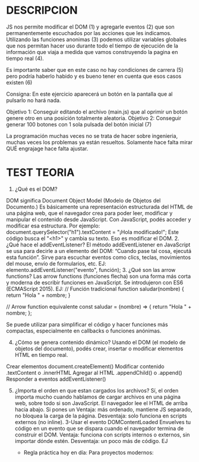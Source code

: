 # DESCRIPCION

JS nos permite modificar el DOM (1) y agregarle eventos (2) que son permanentemente escuchados por las acciones que les indicamos.
Utilizando las funciones anonimas (3) podemos utilizar variables globales que nos permitan hacer uso durante todo el tiempo de ejecución
de la información que viaja a medida que vamos construyendo la pagina en tiempo real (4).

Es importante saber que en este caso no hay condiciones de carrera (5) pero podría haberlo habido y es bueno tener en cuenta que esos casos existen (6)

Consigna: En este ejercicio aparecerá un botón en la pantalla que al pulsarlo no hará nada.

Objetivo 1: Conseguir editando el archivo (main.js) que al oprimir un botón genere otro en una posición totalmente aleatoria.
Objetivo 2: Conseguir generar 100 botones con 1 sola pulsada del botón inicial (7)

La programación muchas veces no se trata de hacer sobre ingenieria, muchas veces los problemas ya están resueltos. Solamente hace falta mirar QUÉ
engrajage hace falta ajustar.

# TEST TEORIA

1. ¿Qué es el DOM?

DOM significa Document Object Model (Modelo de Objetos del Documento.)
Es básicamente una representación estructurada del HTML de una página web, que el navegador crea para poder leer, modificar y manipular el contenido desde JavaScript.
Con JavaScript, podés acceder y modificar esa estructura. 
Por ejemplo:
document.querySelector("h1").textContent = "¡Hola modificado!";
Este código busca el "\<h1\>" y cambia su texto. Eso es modificar el DOM.
2. ¿Qué hace el addEventListener?
El método addEventListener en JavaScript se usa para decirle a un elemento del DOM:
“Cuando pase tal cosa, ejecutá esta función”.
Sirve para escuchar eventos como clics, teclas, movimientos del mouse, envío de formularios, etc.
EJ: elemento.addEventListener("evento", función);
3. ¿Qué son las arrow functions?
Las arrow functions (funciones flecha) son una forma más corta y moderna de escribir funciones en JavaScript. Se introdujeron con ES6 (ECMAScript 2015).
EJ:
// Función tradicional
function saludar(nombre) {
  return "Hola " + nombre;
}

// Arrow function equivalente
const saludar = (nombre) => {  return "Hola " + nombre;
};

Se puede utilizar para simplificar el código y hacer funciones más compactas, especialmente en callbacks o funciones anónimas.


4. ¿Cómo se genera contenido dinámico?
Usando el DOM (el modelo de objetos del documento), podés crear, insertar o modificar elementos HTML en tiempo real.

Crear elementos	document.createElement()
Modificar contenido	.textContent o .innerHTML
Agregar al HTML	.appendChild() o .append()
Responder a eventos	addEventListener()

5. ¿Importa el orden en que estan cargados los archivos?
   Sí, el orden importa mucho cuando hablamos de cargar archivos en una página web, sobre todo si son JavaScript.
   El navegador lee el HTML de arriba hacia abajo.
Si pones un <script> de JavaScript antes de que el HTML esté cargado, ese JS intentará acceder a elementos del DOM que todavía no existen → y puede dar error.
El orden también importa si un archivo depende de otro.
Si app.js usa funciones que están en utilidades.js, primero debe cargarse utilidades.js.


6. ¿Cómo podemos asegurarnos de que nuestro JS se ejecute obligatoriamente luego de la carga del HTML?
1-Poner el <script> al final del <body>
Cuando el navegador llega al <script>, ya leyó y construyó el DOM, así que tu código puede manipularlo sin problemas.
Ventaja: simple y rápido.
Desventaja: si tienes varios scripts grandes, retrasan la carga visual de la página.
2-Usar el atributo defer
Cargas el script en el <head>, pero con defer le dices que:
Se descargue en paralelo mientras se procesa el HTML.
Se ejecute después de que el DOM esté listo.
EJ <head>  <script src="app.js" defer></script> </head>
Ventaja: más ordenado, mantiene JS separado, no bloquea la carga de la página.
Desventaja: solo funciona en scripts externos (no inline).
3-Usar el evento DOMContentLoaded
Envuelves tu código en un evento que se dispara cuando el navegador termina de construir el DOM.
Ventaja: funciona con scripts internos o externos, sin importar dónde estén.
Desventaja: un poco más de código.
EJ <script>  document.addEventListener("DOMContentLoaded", () => {
    document.getElementById("titulo").textContent = "Hola cuando el DOM está listo";
  });
</script>

* Regla práctica hoy en día:
Para proyectos modernos: <script defer> en el <head>.
Para scripts rápidos o de ejemplo: al final del <body>.


7. ¿Qué es la recursividad y cómo está usada en el ejercicio?
Es una técnica de programación donde una función se llama a sí misma hasta que se cumple una condición de parada(stop) (caso base).
En el código, la función crearVariosBotones(cantidad) se llama a sí misma reduciendo la cantidad hasta llegar a 0. Esto permite generar muchos botones sin necesidad de un bucle explícito (for o while).
   
9. Explica el codigo con tus palabras linea por linea 


